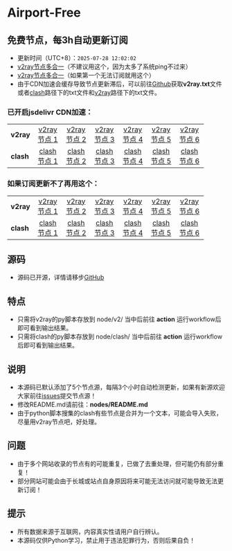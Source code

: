 # Airport-Free
## 免费节点，每3h自动更新订阅

- 更新时间（UTC+8）：`2025-07-28 12:02:02`
- [v2ray节点多合一](https://cdn.jsdelivr.net/gh/xiaoji235/airport-free/v2ray.txt)（不建议用这个，因为太多了系统ping不过来）
- [v2ray节点多合一](https://ghp.ci/https://raw.githubusercontent.com/xiaoji235/airport-free/main/v2ray.txt)（如果第一个无法订阅就用这个）
- 由于CDN加速会缓存导致节点更新滞后，可以前往[Github](https://github.com/xiaoji235/airport-free)获取<strong>v2ray.txt</strong>文件或者[clash](https://github.com/xiaoji235/airport-free/tree/main/clash)路径下的txt文件和[v2ray](https://github.com/xiaoji235/airport-free/tree/main/v2ray)路径下的txt文件。

### 已开启jsdelivr CDN加速：

<table style="width:90%">
<tr><td><strong>v2ray</strong></td>
<td align="center"><a href="https://cdn.jsdelivr.net/gh/xiaoji235/airport-free/v2ray/clashnodecc.txt">v2ray节点 1</a></td>
<td align="center"><a href="https://cdn.jsdelivr.net/gh/xiaoji235/airport-free/v2ray/naidounode.txt">v2ray节点 2</a></td>
<td align="center"><a href="https://cdn.jsdelivr.net/gh/xiaoji235/airport-free/v2ray/nodefree.txt">v2ray节点 3</a></td>
<td align="center"><a href="https://cdn.jsdelivr.net/gh/xiaoji235/airport-free/v2ray/nodev2ray.txt">v2ray节点 4</a></td>
<td align="center"><a href="https://cdn.jsdelivr.net/gh/xiaoji235/airport-free/v2ray/v2rayshare.txt">v2ray节点 5</a></td>
<td align="center"><a href="https://cdn.jsdelivr.net/gh/xiaoji235/airport-free/v2ray/wenode.txt">v2ray节点 6</a></td>


</tr>
<tr><td><strong>clash</strong></td>
<td align="center"><a href="https://cdn.jsdelivr.net/gh/xiaoji235/airport-free/clash/clashnodecc.txt">clash节点 1</a></td>
<td align="center"><a href="https://cdn.jsdelivr.net/gh/xiaoji235/airport-free/clash/naidounode.txt">clash节点 2</a></td>
<td align="center"><a href="https://cdn.jsdelivr.net/gh/xiaoji235/airport-free/clash/nodefree.txt">clash节点 3</a></td>
<td align="center"><a href="https://cdn.jsdelivr.net/gh/xiaoji235/airport-free/clash/nodev2ray.txt">clash节点 4</a></td>
<td align="center"><a href="https://cdn.jsdelivr.net/gh/xiaoji235/airport-free/clash/v2rayshare.txt">clash节点 5</a></td>
<td align="center"><a href="https://cdn.jsdelivr.net/gh/xiaoji235/airport-free/clash/wenode.txt">clash节点 6</a></td>


</tr>
</table>

### 如果订阅更新不了再用这个：

<table style="width:90%">
<tr><td><strong>v2ray</strong></td>
<td align="center"><a href="https://ghp.ci/https://raw.githubusercontent.com/xiaoji235/airport-free/main/v2ray/clashnodecc.txt">v2ray节点 1</a></td>
<td align="center"><a href="https://ghp.ci/https://raw.githubusercontent.com/xiaoji235/airport-free/main/v2ray/naidounode.txt">v2ray节点 2</a></td>
<td align="center"><a href="https://ghp.ci/https://raw.githubusercontent.com/xiaoji235/airport-free/main/v2ray/nodefree.txt">v2ray节点 3</a></td>
<td align="center"><a href="https://ghp.ci/https://raw.githubusercontent.com/xiaoji235/airport-free/main/v2ray/nodev2ray.txt">v2ray节点 4</a></td>
<td align="center"><a href="https://ghp.ci/https://raw.githubusercontent.com/xiaoji235/airport-free/main/v2ray/v2rayshare.txt">v2ray节点 5</a></td>
<td align="center"><a href="https://ghp.ci/https://raw.githubusercontent.com/xiaoji235/airport-free/main/v2ray/wenode.txt">v2ray节点 6</a></td>


</tr>
<tr><td><strong>clash</strong></td>
<td align="center"><a href="https://ghp.ci/https://raw.githubusercontent.com/xiaoji235/airport-free/main/clash/clashnodecc.txt">clash节点 1</a></td>
<td align="center"><a href="https://ghp.ci/https://raw.githubusercontent.com/xiaoji235/airport-free/main/clash/naidounode.txt">clash节点 2</a></td>
<td align="center"><a href="https://ghp.ci/https://raw.githubusercontent.com/xiaoji235/airport-free/main/clash/nodefree.txt">clash节点 3</a></td>
<td align="center"><a href="https://ghp.ci/https://raw.githubusercontent.com/xiaoji235/airport-free/main/clash/nodev2ray.txt">clash节点 4</a></td>
<td align="center"><a href="https://ghp.ci/https://raw.githubusercontent.com/xiaoji235/airport-free/main/clash/v2rayshare.txt">clash节点 5</a></td>
<td align="center"><a href="https://ghp.ci/https://raw.githubusercontent.com/xiaoji235/airport-free/main/clash/wenode.txt">clash节点 6</a></td>


</tr>
</table>

## 源码
- 源码已开源，详情请移步[GitHub](https://github.com/xiaoji235/airport-free/tree/main)

## 特点
- 只需将v2ray的py脚本存放到 node/v2/ 当中后前往 <strong>action</strong> 运行workflow后即可看到输出结果。
- 只需将clash的py脚本存放到 node/clash/ 当中后前往 <strong>action</strong> 运行workflow后即可看到输出结果。

## 说明
- 本源码已默认添加了5个节点源，每隔3个小时自动检测更新，如果有新源欢迎大家前往[issues](https://github.com/xiaoji235/airport-free/issues)提交节点源！
- 修改README.md请前往：<strong>nodes/README.md</strong>
- 由于python脚本搜集的clash有些节点是合并为一个文本，可能会导入失败，尽量用v2ray节点吧，好处理。

## 问题
- 由于多个网站收录的节点有的可能重复，已做了去重处理，但可能仍有部分重复！
- 部分网站可能会由于长城或站点自身原因将来可能无法访问就可能导致无法更新订阅！

## 提示
- 所有数据来源于互联网，内容真实性请用户自行辨认。
- 本源码仅供Python学习，禁止用于违法犯罪行为，否则后果自负！
